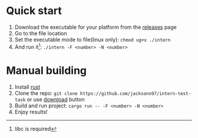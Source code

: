 # Quick start
1. Download the executable for your platform from the [releases](https://github.com/jacksonn97/intern-test-task/releases/latest) page
2. Go to the file location
3. Set the executable mode to file(linux only): `chmod ug+x ./intern`
4. And run it[^libc]: `./intern -F <number> -N <number>`

[^libc]: libc is required

# Manual building

1. Install [rust](https://rustup.rs/)
1. Clone the repo: `git clone https://github.com/jacksonn97/intern-test-task` or use [download](https://github.com/jacksonn97/intern-test-task/archive/refs/heads/master.zip) button
1. Build and run project: `cargo run -- -F <number> -N <number>`
1. Enjoy results!
